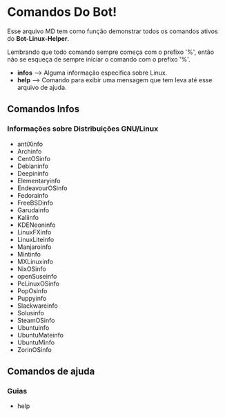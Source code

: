 # Comandos Do Bot!

Esse arquivo MD tem como função demonstrar todos os comandos ativos do **Bot-Linux-Helper**.

Lembrando que todo comando sempre começa com o prefixo '%', então não se esqueça de sempre iniciar o comando com o prefixo '%'.

 - **infos** --> Alguma informação especifica sobre Linux.
 - **help** --> Comando para exibir uma mensagem que tem leva até esse arquivo de ajuda.

## Comandos Infos 

### Informações sobre Distribuições GNU/Linux
- antiXinfo
- Archinfo
- CentOSinfo
-  Debianinfo
- Deepininfo
-  Elementaryinfo
- EndeavourOSinfo
- Fedorainfo
- FreeBSDinfo
- Garudainfo
- Kaliinfo
 - KDENeoninfo
- LinuxFXinfo
- LinuxLiteinfo
- Manjaroinfo
- Mintinfo
- MXLinuxinfo
- NixOSinfo
- openSuseinfo
- PcLinuxOSinfo
- PopOsinfo
- Puppyinfo
- Slackwareinfo
- Solusinfo
- SteamOSinfo
- Ubuntuinfo
- UbuntuMateinfo
- UbuntuMinfo
- ZorinOSinfo

## Comandos de ajuda

### Guias

- help